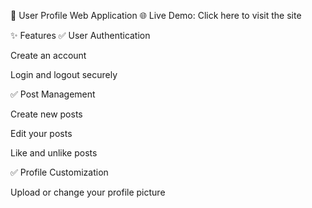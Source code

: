 👤 User Profile Web Application
🌐 Live Demo: Click here to visit the site

✨ Features
✅ User Authentication

Create an account

Login and logout securely

✅ Post Management

Create new posts

Edit your posts

Like and unlike posts

✅ Profile Customization

Upload or change your profile picture
